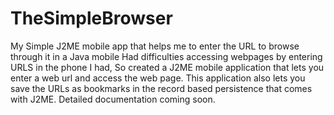# TheSimpleBrowser
My Simple J2ME mobile app that helps me to enter the URL to browse through it in a Java mobile
Had difficulties accessing webpages by entering URLS in the phone I had, So created a J2ME mobile application that lets you enter a web url and access the web page.
This application also lets you save the URLs as bookmarks in the record based persistence that comes with J2ME.
Detailed documentation coming soon.

